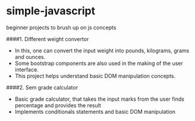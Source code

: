 # simple-javascript
beginner projects to brush up on js concepts

####1. Different weight convertor 
- In this, one can convert the input weight into pounds, kilograms, grams and ounces. 
- Some bootstrap components are also used in the making of the user interface. 
- This project helps understand basic DOM manipulation concepts.

####2. Sem grade calculator 
- Basic grade calculator, that takes the input marks from the user finds percentage and provides the result
- Implements conditionals statements and basic DOM manipulation
